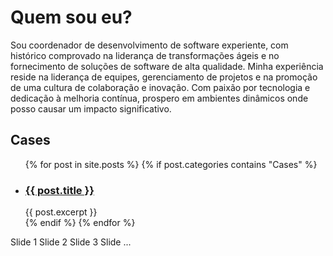 # Quem sou eu?

Sou coordenador de desenvolvimento de software experiente, com histórico comprovado na liderança de transformações ágeis e no fornecimento de soluções de software de alta qualidade. Minha experiência reside na liderança de equipes, gerenciamento de projetos e na promoção de uma cultura de colaboração e inovação. Com paixão por tecnologia e dedicação à melhoria contínua, prospero em ambientes dinâmicos onde posso causar um impacto significativo.

## Cases

<ul>
    {% for post in site.posts %}
    {% if post.categories contains "Cases" %}
    <li>
      <h3><a href="{{ post.url }}">{{ post.title }}</a></h3>
      {{ post.excerpt }}
    </li>
    {% endif %}
    {% endfor %}
</ul>

<script src="https://cdn.jsdelivr.net/npm/swiper@11/swiper-element-bundle.min.js"></script>
<swiper-container>
  <swiper-slide>Slide 1</swiper-slide>
  <swiper-slide>Slide 2</swiper-slide>
  <swiper-slide>Slide 3</swiper-slide>
  <swiper-slide>Slide ...</swiper-slide>
</swiper-container>
